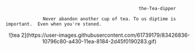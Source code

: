                                                      the-Tea-dipper

                  Never abandon another cup of tea. To us diptime is important.  Even when you're stoned.

<p align="center">
![tea 2](https://user-images.githubusercontent.com/61739179/83426836-10796c80-a430-11ea-8184-2d45f0190283.gif)
<p align="center">
